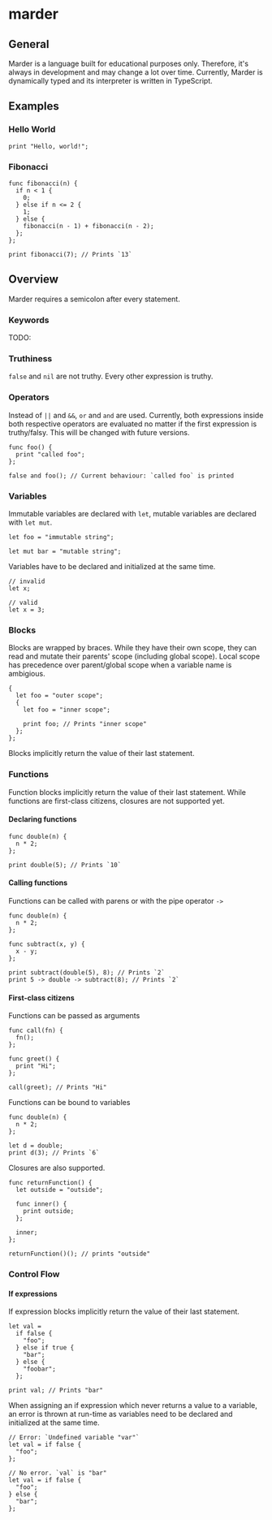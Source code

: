 # marder

## General

Marder is a language built for educational purposes only. Therefore, it's always in development and may change a lot over time. Currently, Marder is dynamically typed and its interpreter is written in TypeScript.

## Examples

### Hello World

    print "Hello, world!";

### Fibonacci

    func fibonacci(n) {
      if n < 1 {
        0;
      } else if n <= 2 {
        1;
      } else {
        fibonacci(n - 1) + fibonacci(n - 2);
      };
    };

    print fibonacci(7); // Prints `13`

## Overview

Marder requires a semicolon after every statement.

### Keywords

TODO:

### Truthiness

`false` and `nil` are not truthy. Every other expression is truthy.

### Operators

Instead of `||` and `&&`, `or` and `and` are used. Currently, both expressions inside both respective operators are evaluated no matter if the first expression is truthy/falsy. This will be changed with future versions.

    func foo() {
      print "called foo";
    };

    false and foo(); // Current behaviour: `called foo` is printed

### Variables

Immutable variables are declared with `let`, mutable variables are declared with `let mut`.

    let foo = "immutable string";

    let mut bar = "mutable string";

Variables have to be declared and initialized at the same time.

    // invalid
    let x;

    // valid
    let x = 3;

### Blocks

Blocks are wrapped by braces. While they have their own scope, they can read and mutate their parents' scope (including global scope). Local scope has precedence over parent/global scope when a variable name is ambigious.

    {
      let foo = "outer scope";
      {
        let foo = "inner scope";

        print foo; // Prints "inner scope"
      };
    };

Blocks implicitly return the value of their last statement.

### Functions

Function blocks implicitly return the value of their last statement. While functions are first-class citizens, closures are not supported yet.

#### Declaring functions

    func double(n) {
      n * 2;
    };

    print double(5); // Prints `10`

#### Calling functions

Functions can be called with parens or with the pipe operator `->`

    func double(n) {
      n * 2;
    };

    func subtract(x, y) {
      x - y;
    };

    print subtract(double(5), 8); // Prints `2`
    print 5 -> double -> subtract(8); // Prints `2`

#### First-class citizens

Functions can be passed as arguments

    func call(fn) {
      fn();
    };

    func greet() {
      print "Hi";
    };

    call(greet); // Prints "Hi"

Functions can be bound to variables

    func double(n) {
      n * 2;
    };

    let d = double;
    print d(3); // Prints `6`

Closures are also supported.

    func returnFunction() {
      let outside = "outside";

      func inner() {
        print outside;
      };

      inner;
    };

    returnFunction()(); // prints "outside"

### Control Flow

#### If expressions

If expression blocks implicitly return the value of their last statement.

    let val =
      if false {
        "foo";
      } else if true {
        "bar";
      } else {
        "foobar";
      };

    print val; // Prints "bar"

When assigning an if expression which never returns a value to a variable, an error is thrown at run-time as variables need to be declared and initialized at the same time.

    // Error: `Undefined variable "var"`
    let val = if false {
      "foo";
    };

    // No error. `val` is "bar"
    let val = if false {
      "foo";
    } else {
      "bar";
    };
